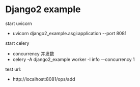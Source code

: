 # Django2 example

start uvicorn
- uvicorn django2_example.asgi:application --port 8081

start celery

- concurrency 并发数
- celery -A django2_example worker -l info --concurrency 1

test url:

- http://localhost:8081/ops/add